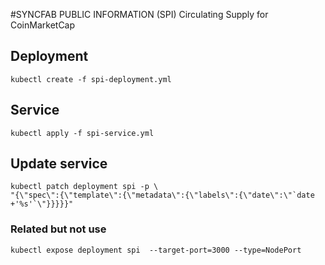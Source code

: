 #SYNCFAB PUBLIC INFORMATION (SPI)
Circulating Supply for CoinMarketCap
## Deployment
	kubectl create -f spi-deployment.yml
## Service
	kubectl apply -f spi-service.yml
## Update service
```
kubectl patch deployment spi -p \
"{\"spec\":{\"template\":{\"metadata\":{\"labels\":{\"date\":\"`date +'%s'`\"}}}}}"
```
### Related but not use
	kubectl expose deployment spi  --target-port=3000 --type=NodePort